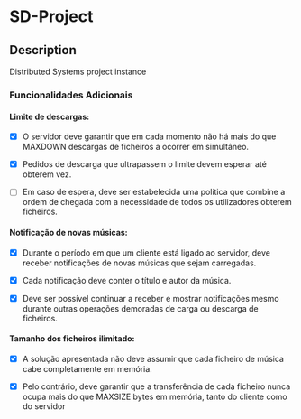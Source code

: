 # SD-Project

## Description
Distributed Systems project instance

### Funcionalidades Adicionais

#### Limite de descargas:

- [x] O servidor deve garantir que em cada momento não há mais do que MAXDOWN descargas de ficheiros a ocorrer em simultâneo.

- [x] Pedidos de descarga que ultrapassem o limite devem esperar até obterem vez.

- [ ] Em caso de espera, deve ser estabelecida uma política que combine a ordem de chegada com a
necessidade de todos os utilizadores obterem ficheiros.

#### Notificação de novas músicas:

- [x] Durante o período em que um cliente está ligado ao servidor, deve receber notificações de novas músicas que sejam carregadas.

- [x] Cada notificação deve conter o título e autor da música.

- [x] Deve ser possível continuar a receber e mostrar notificações mesmo durante outras operações
demoradas de carga ou descarga de ficheiros.

#### Tamanho dos ficheiros ilimitado:

- [x] A solução apresentada não deve assumir que cada ficheiro de música cabe completamente em
memória.

- [x] Pelo contrário, deve garantir que a transferência de cada ficheiro nunca ocupa mais do que MAXSIZE bytes em memória, tanto do cliente como do servidor
